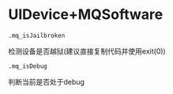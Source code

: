 # UIDevice+MQSoftware

```
.mq_isJailbroken
```

检测设备是否越狱(建议直接复制代码并使用exit(0))

```
.mq_isDebug
```

判断当前是否处于debug